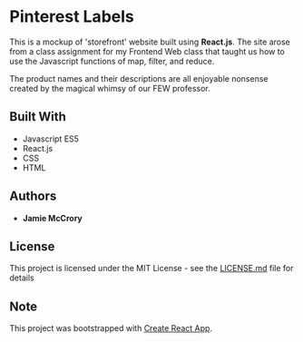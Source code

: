 # Pinterest Labels

This is a mockup of 'storefront' website built using **React.js**. The site arose from a class assignment for my Frontend Web class that taught us how to use the Javascript functions of map, filter, and reduce.

The product names and their descriptions are all enjoyable nonsense created by the magical whimsy of our FEW professor.

## Built With

* Javascript ES5
* React.js
* CSS
* HTML

## Authors

* **Jamie McCrory**

## License

This project is licensed under the MIT License - see the [LICENSE.md](LICENSE.md) file for details

## Note

This project was bootstrapped with [Create React App](https://github.com/facebook/create-react-app).
